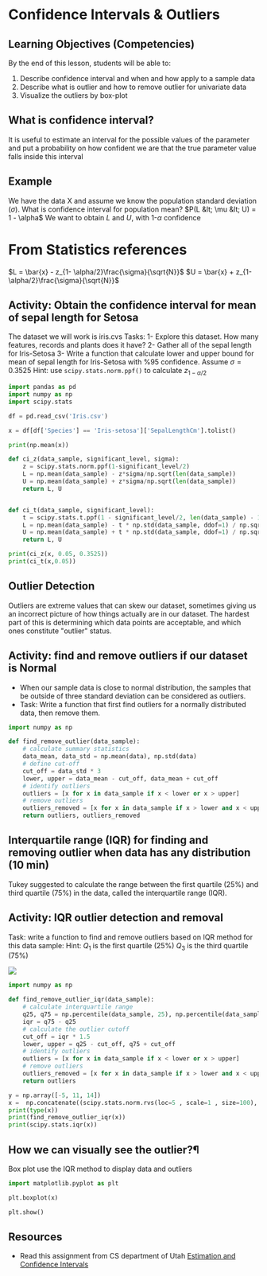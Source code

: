 # Confidence Intervals & Outliers

## Learning Objectives (Competencies)
By the end of this lesson, students will be able to:
1. Describe confidence interval and when and how apply to a sample data
2. Describe what is outlier and how to remove outlier for univariate data
3. Visualize the outliers by box-plot


## What is confidence interval?

It is useful to estimate an interval for the possible values of the parameter and put a probability on how confident we are that the true parameter value falls inside this interval

## Example
We have the data X and assume we know the population standard deviation ($\sigma$). What is confidence interval for population mean?
$P(L &lt; \mu &lt; U) = 1 - \alpha$
We want to obtain $L$ and $U$, with 1-$\alpha$ confidence

# From Statistics references
$L = \bar{x} - z_{1- \alpha/2}\frac{\sigma}{\sqrt{N}}$
$U = \bar{x} + z_{1- \alpha/2}\frac{\sigma}{\sqrt{N}}$

## Activity: Obtain the confidence interval for mean of sepal length for Setosa
The dataset we will work is iris.cvs
Tasks:
1- Explore this dataset. How many features, records and plants does it have?
2- Gather all of the sepal length for Iris-Setosa
3- Write a function that calculate lower and upper bound for mean of sepal length for Iris-Setosa with %95 confidence.
Assume $\sigma = 0.3525$
Hint: use `scipy.stats.norm.ppf()` to calculate $z_{1- \alpha/2}$

```Python
import pandas as pd
import numpy as np
import scipy.stats

df = pd.read_csv('Iris.csv')

x = df[df['Species'] == 'Iris-setosa']['SepalLengthCm'].tolist()

print(np.mean(x))

def ci_z(data_sample, significant_level, sigma):
    z = scipy.stats.norm.ppf(1-significant_level/2)
    L = np.mean(data_sample) - z*sigma/np.sqrt(len(data_sample))
    U = np.mean(data_sample) + z*sigma/np.sqrt(len(data_sample))
    return L, U


def ci_t(data_sample, significant_level):
    t = scipy.stats.t.ppf(1 - significant_level/2, len(data_sample) - 1)
    L = np.mean(data_sample) - t * np.std(data_sample, ddof=1) / np.sqrt(len(data_sample))
    U = np.mean(data_sample) + t * np.std(data_sample, ddof=1) / np.sqrt(len(data_sample))
    return L, U

print(ci_z(x, 0.05, 0.3525))
print(ci_t(x,0.05))
```

## Outlier Detection
Outliers are extreme values that can skew our dataset, sometimes giving us an incorrect picture of how things actually are in our dataset. The hardest part of this is determining which data points are acceptable, and which ones constitute "outlier" status.

## Activity: find and remove outliers if our dataset is Normal

- When our sample data is close to normal distribution, the samples that be outside of three standard deviation can be considered as outliers.
- Task: Write a function that first find outliers for a normally distributed data, then remove them.
```Python
import numpy as np

def find_remove_outlier(data_sample):
    # calculate summary statistics
    data_mean, data_std = np.mean(data), np.std(data)
    # define cut-off
    cut_off = data_std * 3
    lower, upper = data_mean - cut_off, data_mean + cut_off
    # identify outliers
    outliers = [x for x in data_sample if x < lower or x > upper]
    # remove outliers
    outliers_removed = [x for x in data_sample if x > lower and x < upper]
    return outliers, outliers_removed
```

## Interquartile range (IQR) for finding and removing outlier when data has any distribution (10 min)

Tukey suggested to calculate the range between the first quartile (25%) and third quartile (75%) in the data, called the interquartile range (IQR).

## Activity: IQR outlier detection and removal
Task: write a function to find and remove outliers based on IQR method for this data sample:
Hint:
$Q_1$ is the first quartile (25%)
$Q_3$ is the third quartile (75%)

![](../Notebooks/Images/iqr.png)

```Python
import numpy as np

def find_remove_outlier_iqr(data_sample):
    # calculate interquartile range
    q25, q75 = np.percentile(data_sample, 25), np.percentile(data_sample, 75)
    iqr = q75 - q25
    # calculate the outlier cutoff
    cut_off = iqr * 1.5
    lower, upper = q25 - cut_off, q75 + cut_off
    # identify outliers
    outliers = [x for x in data_sample if x < lower or x > upper]
    # remove outliers
    outliers_removed = [x for x in data_sample if x > lower and x < upper]
    return outliers

y = np.array([-5, 11, 14])
x =  np.concatenate((scipy.stats.norm.rvs(loc=5 , scale=1 , size=100), y))
print(type(x))
print(find_remove_outlier_iqr(x))
print(scipy.stats.iqr(x))
```

## How we can visually see the outlier?¶
Box plot use the IQR method to display data and outliers
```Python
import matplotlib.pyplot as plt

plt.boxplot(x)

plt.show()
```

## Resources
- Read this assignment from CS department of Utah [Estimation and Confidence Intervals](https://www.cs.utah.edu/~jeffp/teaching/cs3130/homeworks/hw7.pdf)
